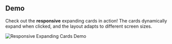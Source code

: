 ## Demo

Check out the **responsive** expanding cards in action! The cards dynamically expand when clicked, and the layout adapts to different screen sizes.

![Responsive Expanding Cards Demo](https://github.com/user-attachments/assets/73a45cba-509f-4dd5-962a-68d5d121374c)
